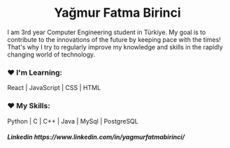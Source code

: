 <h1 align="center">Yağmur Fatma Birinci</h1>
I am 3rd year Computer Engineering student in Türkiye. My goal is to contribute to the innovations of the future by keeping pace with the times! That's why I try to regularly improve my knowledge and skills in the rapidly changing world of technology.


<h3 left="left">♥ I'm Learning: </h3> 
React | JavaScript | CSS | HTML

<h3 left="left">♥ My Skills: </h3> 
Python | C | C++ | Java | MySql | PostgreSQL

<h5 left="left"> Linkedin https://www.linkedin.com/in/yagmurfatmabirinci/</h5> 


